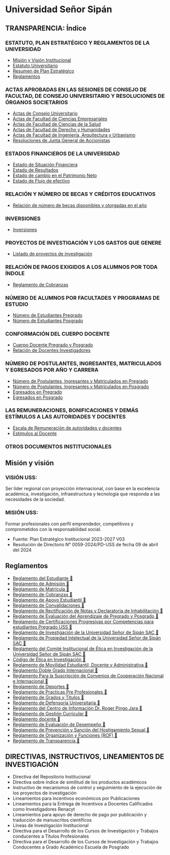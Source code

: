 # Universidad Señor Sipán

## TRANSPARENCIA: Índice

### ESTATUTO, PLAN ESTRATÉGICO Y REGLAMENTOS DE LA UNIVERSIDAD

- [Misión y Visión Institucional](#misión-y-visión)
- [Estatuto Universitario](#estatuto-universitario)
- [Resumen de Plan Estratégico](#resumen-de-plan-estratégico)
- [Reglamentos](#reglamentos)

### ACTAS APROBADAS EN LAS SESIONES DE CONSEJO DE FACULTAD, DE CONSEJO UNIVERSITARIO Y RESOLUCIONES DE ÓRGANOS SOCIETARIOS

- [Actas de Consejo Universitario](#actas-de-consejo-universitario)
- [Actas de Facultad de Ciencias Empresariales](#actas-de-facultad-de-ciencias-empresariales)
- [Actas de Facultad de Ciencias de la Salud](#actas-de-facultad-de-ciencias-de-la-salud)
- [Actas de Facultad de Derecho y Humanidades](#actas-de-facultad-de-derecho-y-humanidades)
- [Actas de Facultad de Ingeniería, Arquitectura y Urbanismo](#actas-de-facultad-de-ingeniería-arquitectura-y-urbanismo)
- [Resoluciones de Junta General de Accionistas](#resoluciones-de-junta-general-de-accionistas)

### ESTADOS FINANCIEROS DE LA UNIVERSIDAD

- [Estado de Situación Financiera](#estado-de-situación-financiera)
- [Estado de Resultados](#estado-de-resultados)
- [Estado de cambio en el Patrimonio Neto](#estado-de-cambio-en-el-patrimonio-neto)
- [Estado de Flujo de efectivo](#estado-de-flujo-de-efectivo)

### RELACIÓN Y NÚMERO DE BECAS Y CRÉDITOS EDUCATIVOS

- [Relación de número de becas disponibles y otorgadas en el año](#relación-de-número-de-becas-y-créditos-educativos)

### INVERSIONES

- [Inversiones](#inversiones)

### PROYECTOS DE INVESTIGACIÓN Y LOS GASTOS QUE GENERE

- [Listado de proyectos de investigación](#proyectos-de-investigación-y-los-gastos-que-genere)

### RELACIÓN DE PAGOS EXIGIDOS A LOS ALUMNOS POR TODA ÍNDOLE

- [Reglamento de Cobranzas](#relación-de-pagos-exigidos-a-los-alumnos-por-toda-índole)

### NÚMERO DE ALUMNOS POR FACULTADES Y PROGRAMAS DE ESTUDIO

- [Número de Estudiantes Pregrado](#número-de-alumnos-por-facultades-y-programas-de-estudio)
- [Número de Estudiantes Posgrado](#número-de-alumnos-por-facultades-y-programas-de-estudio)

### CONFORMACIÓN DEL CUERPO DOCENTE

- [Cuerpo Docente Pregrado y Posgrado](#conformación-del-cuerpo-docente)
- [Relación de Docentes Investigadores](#conformación-del-cuerpo-docente)

### NÚMERO DE POSTULANTES, INGRESANTES, MATRICULADOS Y EGRESADOS POR AÑO Y CARRERA

- [Número de Postulantes, Ingresantes y Matriculados en Pregrado](#número-de-postulantes-ingresantes-matriculados-y-egresados-por-año-y-carrera)
- [Número de Postulantes, Ingresantes y Matriculados en Posgrado](#número-de-postulantes-ingresantes-matriculados-y-egresados-por-año-y-carrera)
- [Egresados en Pregrado](#número-de-postulantes-ingresantes-matriculados-y-egresados-por-año-y-carrera)
- [Egresados en Posgrado](#número-de-postulantes-ingresantes-matriculados-y-egresados-por-año-y-carrera)

### LAS REMUNERACIONES, BONIFICACIONES Y DEMÁS ESTÍMULOS A LAS AUTORIDADES Y DOCENTES

- [Escala de Remuneración de autoridades y docentes](#las-remuneraciones-bonificaciones-y-demás-estímulos-a-las-autoridades-y-docentes)
- [Estímulos al Docente](#las-remuneraciones-bonificaciones-y-demás-estímulos-a-las-autoridades-y-docentes)

### OTROS DOCUMENTOS INSTITUCIONALES

## Misión y visión

### VISIÓN USS:

Ser líder regional con proyección internacional, con base en la excelencia académica, investigación, infraestructura y tecnología que responda a las necesidades de la sociedad.

### MISIÓN USS:

Formar profesionales con perfil emprendedor, competitivos y comprometidos con la responsabilidad social.

- Fuente: Plan Estratégico Institucional 2023-2027 V03
- Resolución de Directorio N° 0059-2024/PD-USS de fecha 09 de abril del 2024

## Reglamentos

- [Reglamento del Estudiante 🔗](https://www.uss.edu.pe/uss/TransparenciaDoc/RegEstudiantes/REGLAMENTO%20DEL%20ESTUDIANTE.pdf)
- [Reglamento de Admisión 🔗](https://www.uss.edu.pe/uss/TransparenciaDoc/RegAdm/Reglamento_de_admision.pdf)
- [Reglamento de Matrícula 🔗](https://www.uss.edu.pe/uss/TransparenciaDoc/RegEstudiantes/REGLAMENTO%20DE%20MATRICULA%20GENERAL%20USS.pdf)
- [Reglamento de Cobranzas 🔗](https://www.uss.edu.pe/uss/TransparenciaDoc/RegEstudiantes/cobranzas.pdf)
- [Reglamento de Apoyo Estudiantil 🔗](https://www.uss.edu.pe/uss/TransparenciaDoc/RegEstudiantes/apoyoestudiantil.pdf)
- [Reglamento de Convalidaciones 🔗](https://www.uss.edu.pe/uss/TransparenciaDoc/RegEstudiantes/REGLAMENTO%20DE%20CONVALIDACIONES.pdf)
- [Reglamento de Rectificación de Notas y Declaratoria de Inhabilitación 🔗](https://www.uss.edu.pe/uss/TransparenciaDoc/RegEstudiantes/REGLAMENTO%20RECTIFICACION%20DE%20NOTAS.pdf)
- [Reglamento de Evaluación del Aprendizaje de Pregrado y Posgrado 🔗](https://www.uss.edu.pe/uss/TransparenciaDoc/RegEstudiantes/REGLAMENTO%20DE%20EVALUACION%20DEL%20APRENDIZAJE.pdf)
- [Reglamento de Certificaciones Progresivas por Competencias para estudiantes Pregrado USS 🔗](https://www.uss.edu.pe/uss/TransparenciaDoc/RegEstudiantes/REGLAMENTO_CERTIFICACIONES.pdf)
- [Reglamento de Investigación de la Universidad Señor de Sipán SAC 🔗](https://www.uss.edu.pe/uss/TransparenciaDoc/RegInvestigacion/Reglamento%20de%20Investigación.pdf)
- [Reglamento de Propiedad Intelectual de la Universidad Señor de Sipán SAC 🔗](https://www.uss.edu.pe/uss/TransparenciaDoc/RegInvestigacion/Reglamento%20de%20Propiedad%20Intelectual.pdf)
- [Reglamento del Comité Institucional de Ética en Investigación de la Universidad Señor de Sipán SAC 🔗](https://www.uss.edu.pe/uss/TransparenciaDoc/RegInvestigacion/Reglamento%20CIEI.pdf)
- [Código de Ética en Investigación 🔗](https://www.uss.edu.pe/uss/TransparenciaDoc/RegInvestigacion/Código%20de%20Ética.pdf)
- [Reglamento de Movilidad Estudiantil, Docente y Administrativa 🔗](https://www.uss.edu.pe/uss/TransparenciaDoc/RegEstudiantes/REGLAMENTO%20DE%20MOVILIDAD%20ESTUDIANTIL%20Y%20DOCENTE%20Y%20ADMINSTRATIVA.pdf)
- [Reglamento Doble Grado Internacional 🔗](https://www.uss.edu.pe/uss/TransparenciaDoc/RegEstudiantes/REGLAMENTO%20DOBLE%20GRADO%20INTERNACIONAL.pdf)
- [Reglamento Para la Suscripción de Convenios de Cooperación Nacional e Internacional 🔗](https://www.uss.edu.pe/uss/TransparenciaDoc/RegEstudiantes/REGLAMENTO%20NACIONALES%20E%20INTERNACIONALES.pdf)
- [Reglamento de Deportes 🔗](https://www.uss.edu.pe/uss/TransparenciaDoc/RegEstudiantes/REGLAMENTO%20DE%20DEPORTES.pdf)
- [Reglamento de Practicas Pre Profesionales 🔗](https://www.uss.edu.pe/uss/TransparenciaDoc/RegEstudiantes/REGLAMENTO%20PRACTICAS%20PRE%20PROFESIONALES.pdf)
- [Reglamento de Grados y Títulos 🔗](https://www.uss.edu.pe/uss/TransparenciaDoc/RegEstudiantes/REGLAMENTO%20GRADOS%20Y%20TITULOS.pdf)
- [Reglamento de Defensoría Universitaria 🔗](https://www.uss.edu.pe/uss/TransparenciaDoc/DocumentosGenerales/reglamento_defensoria_universitaria.pdf)
- [Reglamento del Centro de Información Dr. Roger Pingo Jara 🔗](https://www.uss.edu.pe/uss/TransparenciaDoc/RegEstudiantes/REGLAMENTO%20DEL%20CENTRO%20DE%20INFORMACION.pdf)
- [Reglamento de Gestión Curricular 🔗](https://www.uss.edu.pe/uss/TransparenciaDoc/ReglamentoDoc/REGLAMENTO%20DE%20GESTION%20CURRICULAR.pdf)
- [Reglamento docente 🔗](https://www.uss.edu.pe/uss/TransparenciaDoc/ReglamentoDoc/REGLAMENTO%20DOCENTE.pdf)
- [Reglamento de Evaluación de Desempeño 🔗](https://www.uss.edu.pe/uss/TransparenciaDoc/ReglamentoDoc/REGLAMENTO%20DE%20EVALUACIÓN%20DE%20DESEMPENO.pdf)
- [Reglamento de Prevención y Sanción del Hostigamiento Sexual 🔗](https://www.uss.edu.pe/uss/TransparenciaDoc/DocumentosGenerales/Reglamento_Prevención_Sanción_del_Hostigamiento_Sexual.pdf)
- [Reglamento de Organización y Funciones (ROF) 🔗](https://www.uss.edu.pe/uss/TransparenciaDoc/DocumentosGenerales/ROF.pdf)
- [Reglamento de Transparencia 🔗](https://www.uss.edu.pe/uss/TransparenciaDoc/ReglamentoDoc/PD2-RE01%20Reglamento%20de%20Transparencia.pdf)

## DIRECTIVAS, INSTRUCTIVOS, LINEAMIENTOS DE INVESTIGACIÓN

- Directiva del Repositorio Institucional
- Directiva sobre índice de similitud de los productos académicos
- Instructivo de mecanismos de control y seguimiento de la ejecución de los proyectos de investigación
- Lineamientos para incentivos económicos por Publicaciones
- Lineamientos para la Entrega de Incentivos a Docentes Calificados como Investigadores Renacyt
- Lineamientos para apoyo de derecho de pago por publicación y traducción de manuscritos científicos
- Líneas de Investigación Institucional
- Directiva para el Desarrollo de los Cursos de Investigación y Trabajos conducentes a Títulos Profesionales
- Directiva para el Desarrollo de los Cursos de Investigación y Trabajos Conducentes a Grado Académico Escuela de Posgrado
